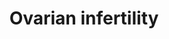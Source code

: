 ---
annotations:
- id: PW:0001699
  parent: disease pathway
  type: Pathway Ontology
  value: urogenital disease pathway
- id: DOID:5223
  type: Disease Ontology
  value: infertility
- id: CL:0000501
  parent: animal cell
  type: Cell Type Ontology
  value: granulosa cell
- id: CL:0000023
  parent: native cell
  type: Cell Type Ontology
  value: oocyte
authors:
- I.BenShlomo
- MaintBot
- A.Hsueh
- Mkutmon
- Fehrhart
- Eweitz
citedin:
- link: PMC3885437
  title: A provisional gene regulatory atlas for mouse heart development (2014)
description: 'Ovarian &amp;#x2019;bottleneck&amp;#x2019; genes associated with infertility
  &amp;#xD; A valuable approach to the study of infertility is the comparison of mutations
  of individual human and mouse genes associated with infertility phenotypes. The
  individual gene pages in the OKdb (Ovarian Kaleidoscope Database: http://ovary.stanford.edu)
  contain information on associated fertility phenotypes sorted by ovarian and nonovarian
  defects and by subfertility or infertility. If one searches for null mutations (under
  &amp;#x2019;mutation type&amp;#x2019;) causing infertility (&amp;#x2019;infertile
  - ovarian defect&amp;#x2019;, under &amp;#x2019;female fertility status&amp;#x2019;)
  in mice (under &amp;#x2019;species&amp;#x2019;), 44 gene entries are found. The
  expression of these infertility genes in the oocyte and granulosa cells together
  with their cellular localization is presented in Ovarian Infertility gene map. The
  theca cell genes are not presented because most publications emphasize granulosa
  cell studies.&amp;#xD;'
last-edited: 2021-06-04
organisms:
- Mus musculus
redirect_from:
- /index.php/Pathway:WP273
- /instance/WP273
- /instance/WP273_r118921
revision: r118921
schema-jsonld:
- '@context': https://schema.org/
  '@id': https://wikipathways.github.io/pathways/WP273.html
  '@type': Dataset
  creator:
    '@type': Organization
    name: WikiPathways
  description: 'Ovarian &amp;#x2019;bottleneck&amp;#x2019; genes associated with infertility
    &amp;#xD; A valuable approach to the study of infertility is the comparison of
    mutations of individual human and mouse genes associated with infertility phenotypes.
    The individual gene pages in the OKdb (Ovarian Kaleidoscope Database: http://ovary.stanford.edu)
    contain information on associated fertility phenotypes sorted by ovarian and nonovarian
    defects and by subfertility or infertility. If one searches for null mutations
    (under &amp;#x2019;mutation type&amp;#x2019;) causing infertility (&amp;#x2019;infertile
    - ovarian defect&amp;#x2019;, under &amp;#x2019;female fertility status&amp;#x2019;)
    in mice (under &amp;#x2019;species&amp;#x2019;), 44 gene entries are found. The
    expression of these infertility genes in the oocyte and granulosa cells together
    with their cellular localization is presented in Ovarian Infertility gene map.
    The theca cell genes are not presented because most publications emphasize granulosa
    cell studies.&amp;#xD;'
  keywords:
  - Atm
  - Bmpr1b
  - Ccnd2
  - Cdk4
  - Cdkn1b
  - Cebpb
  - Cyp19a1
  - Dazl
  - Dmc1
  - Egr1
  - Esr2
  - Fshr
  - Gdf9
  - Gja4
  - Inha
  - Lhcgr
  - Mlh1
  - Msh5
  - Ncor1
  - Nr5a1
  - Nrip1
  - Pgr
  - Prlr
  - Ptger2
  - Smad3
  - Smpd1
  - Syne2
  - Tbp
  - Vdr
  - Zp2
  - Zp3
  license: CC0
  name: Ovarian infertility
seo: CreativeWork
title: Ovarian infertility
wpid: WP273
---